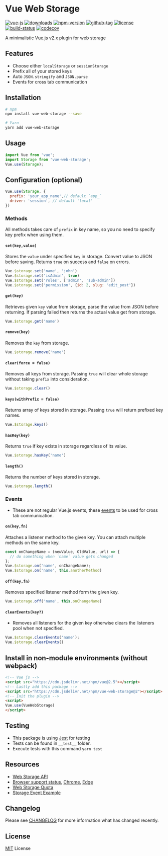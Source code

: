 # Vue Web Storage

[![vue-js](https://img.shields.io/badge/vue.js-2.x-brightgreen.svg?maxAge=604800)](https://vuejs.org/)
[![downloads](https://img.shields.io/npm/dt/vue-web-storage.svg)](http://npm-stats.com/~packages/vue-web-storage)
[![npm-version](https://img.shields.io/npm/v/vue-web-storage.svg)](https://www.npmjs.com/package/vue-web-storage)
[![github-tag](https://img.shields.io/github/tag/ankurk91/vue-web-storage.svg?maxAge=1800)](https://github.com/ankurk91/vue-web-storage/)
[![license](https://img.shields.io/github/license/ankurk91/vue-web-storage.svg?maxAge=1800)](https://yarnpkg.com/en/package/vue-web-storage)
[![build-status](https://travis-ci.org/ankurk91/vue-web-storage.svg?branch=master)](https://travis-ci.org/ankurk91/vue-web-storage)
[![codecov](https://codecov.io/gh/ankurk91/vue-web-storage/branch/master/graph/badge.svg)](https://codecov.io/gh/ankurk91/vue-web-storage)

A minimalistic Vue.js v2.x plugin for web storage

## Features
* Choose either `localStorage` or `sessionStorage`
* Prefix all of your stored keys
* Auto `JSON.stringify` and `JSON.parse`
* Events for cross tab communication

## Installation
```bash
# npm
npm install vue-web-storage --save

# Yarn
yarn add vue-web-storage
```

## Usage
```js
import Vue from 'vue';
import Storage from 'vue-web-storage';  
Vue.use(Storage);  
```

## Configuration (optional)
```js
Vue.use(Storage, {
  prefix: 'your_app_name',// default `app_`
  driver: 'session', // default 'local'
})
```

### Methods
All methods takes care of `prefix` in key name, so you no need to specify key prefix when using them.

#### `set(key,value)`
Stores the `value` under specified `key` in storage. Convert value to JSON before saving.
Returns `true` on success and `false` on errors.
```js
Vue.$storage.set('name', 'john')
Vue.$storage.set('isAdmin', true)
Vue.$storage.set('roles', ['admin', 'sub-admin'])
Vue.$storage.set('permission', {id: 2, slug: 'edit_post'})
```
#### `get(key)`
Retrieves given `key` value from storage, parse the value from JSON before returning.
If parsing failed then returns the actual value get from storage.
```js
Vue.$storage.get('name')
```
#### `remove(key)`
Removes the `key` from storage. 
```js
Vue.$storage.remove('name')
```
#### `clear(force = false)`
Removes all keys from storage. Passing `true` will clear whole storage without taking `prefix` into consideration.
```js
Vue.$storage.clear()
```
#### `keys(withPrefix = false)`
Returns array of keys stored in storage. Passing `true` will return prefixed key names.
```js
Vue.$storage.keys()
```
#### `hasKey(key)`
Returns `true` if key exists in storage regardless of its value.
```js
Vue.$storage.hasKey('name')
```
#### `length()`
Returns the number of keys stored in storage.
```js
Vue.$storage.length()
```

### Events
* These are not regular Vue.js events, these [events](https://developer.mozilla.org/en-US/docs/Web/API/StorageEvent) to be used for cross tab communication.

#### `on(key,fn)`
Attaches a listener method to the given key. You can attach multiple methods on the same key.
```js
const onChangeName = (newValue, OldValue, url) => {
  // do something when `name` value gets changed
};
Vue.$storage.on('name', onChangeName);
Vue.$storage.on('name', this.anotherMethod)
```
#### `off(key,fn)`
Removes specified listener method form the given key.
```js
Vue.$storage.off('name', this.onChangeName)
```
#### `clearEvents(key?)`
* Removes all listeners for the given key otherwise clears the listeners pool when not specified.
```js
Vue.$storage.clearEvents('name');
Vue.$storage.clearEvents()
```

## Install in non-module environments (without webpack)
```html
<!-- Vue js -->
<script src="https://cdn.jsdelivr.net/npm/vue@2.5"></script>
<!-- Lastly add this package -->
<script src="https://cdn.jsdelivr.net/npm/vue-web-storage@2"></script>
<!-- Init the plugin -->
<script>
Vue.use(VueWebStorage)
</script>
```

## Testing
* This package is using [Jest](https://github.com/facebook/jest) for testing
* Tests can be found in `__test__` folder.
* Execute tests with this command `yarn test`

## Resources
* [Web Storage API](https://developer.mozilla.org/en-US/docs/Web/API/Web_Storage_API)
* [Browser support status](https://caniuse.com/#feat=namevalue-storage), [Chrome](https://www.chromestatus.com/feature/5345825534246912), [Edge](https://developer.microsoft.com/en-us/microsoft-edge/platform/status/webstorage/)
* [Web Storage Quota](https://www.html5rocks.com/en/tutorials/offline/quota-research/)
* [Storage Event Example](https://html5demos.com/storage-events/)

## Changelog
Please see [CHANGELOG](CHANGELOG.md) for more information what has changed recently.

## License
[MIT](LICENSE.txt) License
